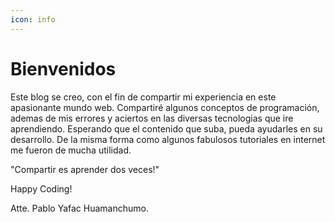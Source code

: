 ```yaml
---
icon: info
---
```


# Bienvenidos

Este blog se creo, con el fin de compartir mi experiencia en este apasionante mundo web.
Compartiré algunos conceptos de programación, ademas de mis errores y aciertos en las diversas tecnologias que ire aprendiendo.
Esperando que el contenido que suba, pueda ayudarles en su desarrollo. De la misma forma como algunos fabulosos tutoriales en internet me fueron de mucha utilidad.

"Compartir es aprender dos veces!"


Happy Coding!

Atte.
Pablo Yafac Huamanchumo.